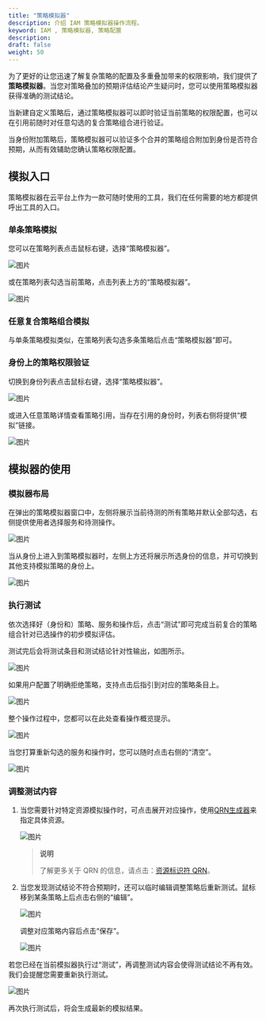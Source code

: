 ```yaml
---
title: "策略模拟器"
description: 介绍 IAM 策略模拟器操作流程。
keyword: IAM , 策略模拟器, 策略配置
description: 
draft: false
weight: 50
---
```


为了更好的让您迅速了解复杂策略的配置及多重叠加带来的权限影响，我们提供了**策略模拟器**。当您对策略叠加的预期评估结论产生疑问时，您可以使用策略模拟器获得准确的测试结论。

当新建自定义策略后，通过策略模拟器可以即时验证当前策略的权限配置，也可以在引用前随时对任意勾选的复合策略组合进行验证。

当身份附加策略后，策略模拟器可以验证多个合并的策略组合附加到身份是否符合预期，从而有效辅助您确认策略权限配置。

## 模拟入口

策略模拟器在云平台上作为一款可随时使用的工具，我们在任何需要的地方都提供呼出工具的入口。

### 单条策略模拟

您可以在策略列表点击鼠标右键，选择“策略模拟器”。

![图片](../../_images/ps1.png)

或在策略列表勾选当前策略，点击列表上方的“策略模拟器”。

![图片](../../_images/ps2.png)

### 任意复合策略组合模拟

与单条策略模拟类似，在策略列表勾选多条策略后点击“策略模拟器”即可。

### 身份上的策略权限验证

切换到身份列表点击鼠标右键，选择“策略模拟器”。

![图片](../../_images/ps12.png)

或进入任意策略详情查看策略引用，当存在引用的身份时，列表右侧将提供“模拟”链接。

![图片](../../_images/ps13.png)

## 模拟器的使用

### 模拟器布局

在弹出的策略模拟器窗口中，左侧将展示当前待测的所有策略并默认全部勾选，右侧提供使用者选择服务和待测操作。

![图片](../../_images/ps3.png)

当从身份上进入到策略模拟器时，左侧上方还将展示所选身份的信息，并可切换到其他支持模拟策略的身份上。

![图片](../../_images/ps14.png)

### 执行测试

依次选择好（身份和）策略、服务和操作后，点击“测试”即可完成当前复合的策略组合针对已选操作的初步模拟评估。

测试完后会将测试条目和测试结论针对性输出，如图所示。

![图片](../../_images/psa1.png)

如果用户配置了明确拒绝策略，支持点击后指引到对应的策略条目上。

![图片](../../_images/psa2.png)

整个操作过程中，您都可以在此处查看操作概览提示。

![图片](../../_images/ps4.png)

当您打算重新勾选的服务和操作时，您可以随时点击右侧的“清空”。

![图片](../../_images/ps11.png)

### 调整测试内容

1. 当您需要针对特定资源模拟操作时，可点击展开对应操作，使用[QRN生成器](../../faq/qrn#qrn生成器)来指定具体资源。

    ![图片](../../_images/ps5.png)

    > **说明**
    >
    > 了解更多关于 QRN 的信息，请点击：[资源标识符 QRN](../../faq/qrn)。

2. 当您发现测试结论不符合预期时，还可以临时编辑调整策略后重新测试。鼠标移到某条策略上后点击右侧的“编辑”。

    ![图片](../../_images/ps9.png)

    调整对应策略内容后点击“保存”。

    ![图片](../../_images/ps10.png)

若您已经在当前模拟器执行过“测试”，再调整测试内容会使得测试结论不再有效。我们会提醒您需要重新执行测试。

![图片](../../_images/ps8.png)

再次执行测试后，将会生成最新的模拟结果。
